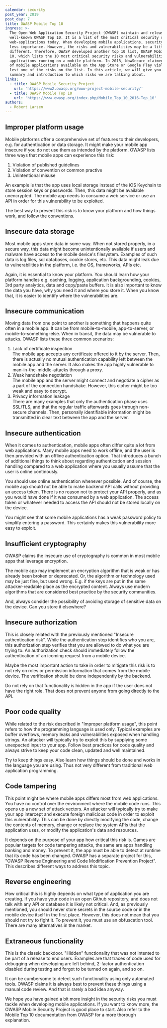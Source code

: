 ```yaml
---
calendar: security
post_year: 2019
post_day: 7
title: OWASP Mobile Top 10
ingress: >-
  The Open Web Application Security Project (OWASP) maintain and release the
  well-known OWASP Top 10. It is a list of the most critical security risks in
  web-applications today. When developing mobile applications, security is of no
  less importance. However, the risks and vulnerabilities may be a little
  different. Therefore, OWASP developed another top 10 list, OWASP Mobile Top
  10, which lists the 10 most critical security risks and vulnerabilities for
  applications running on a mobile platform. In 2018, NowSecure claimed that 85%
  of mobile applications available on the App Store or Google Play violated at
  lest one of the risks on the list. In this article, we will give you a brief
  summary and introduction to which risks we are talking about.
links:
  - title: OWASP Mobile Security Project
    url: 'https://www2.owasp.org/www-project-mobile-security/'
  - title: OWASP Mobile Top 10
    url: 'https://www.owasp.org/index.php/Mobile_Top_10_2016-Top_10'
authors:
  - Robert Larsen
---
```

## Improper platform usage

Mobile platforms offer a comprehensive set of features to their developers, e.g. for authentication or data storage. It might make your mobile app insecure if you do not use them as intended by the platform. OWASP lists three ways that mobile apps can experience this risk:

1. Violation of published guidelines
2. Violation of convention or common practive
3. Unintentional misuse

An example is that the app uses local storage instead of the iOS Keychain to store session keys or passwords. Then, this data might be available unencrypted. The mobile app needs to consume a web service or use an API in order for this vulnerability to be exploited. 

The best way to prevent this risk is to know your platform and how things work, and follow the conventions.

## Insecure data storage

Most mobile apps store data in some way. When not stored properly, in a secure way, this data might become unintentionally available if users and malware have access to the mobile device's filesystem. Examples of such data is log files, sql databases, cookie stores, etc. This data might leak due to vulnerabilities in the platform, i.e. the OS, frameworks, APIs etc. 

Again, it is essential to know your platform. You should learn how your platform handles e.g. caching, logging, application backgrounding, cookies, 3rd party analytics, data and copy/paste buffers. It is also important to know the data you have, why you need it and where you store it. When you know that, it is easier to identify where the vulnerabilities are. 

## Insecure communication

Moving data from one point to another is something that happens quite often in a mobile app. It can be from mobile-to-mobile, app-to-server, or mobile-to-something-else. When in transit, the data may be vulnerable to attacks. OWASP lists these three common scenarios:

1. Lack of certificate inspection\
   The mobile app accepts any certificate offered to it by the server. Then, there is actually no mutual authentication capability left between the mobile app and the server. It also makes the app highly vulnerable to man-in-the-middle-attacks through a proxy.
2. Weak handshake negotiation\
   The mobile app and the server might connect and negotiate a cipher as a part of the connection handshake. However, this cipher might be too weak and easy to decrypt. 
3. Privacy information leakage\
   There are many examples that only the authentication phase uses SSL/TLS, and that the
   regular traffic afterwards goes through non-secure channels. Then, personally 
   identifiable information might be transmitted in clear text between the app and the server.

## Insecure authentication

When it comes to authentication, mobile apps often differ quite a lot from web applications. Many mobile apps need to work offline, and the user is then provided with an offline authentication option. That introduces a bunch of additional things to think about regarding authentication and session handling compared to a web application where you usually assume that the user is online continously.

You should use online authentication whenever possible. And of course, the mobile app should not be able to make backend API calls without providing an access token. There is no reason not to protect your API properly, and as you would have done if it was consumed by a web application. The access token or whatever needed to access the API should not be stored locally on the device. 

You might see that some mobile applications has a weak password policy to simplify entering a password. This certainly makes this vulnerability more easy to exploit.

## Insufficient cryptography

OWASP claims the insecure use of cryptography is common in most mobile apps that leverage encryption.

The mobile app may implement an encryption algorithm that is weak or has already been broken or deprecated. Or, the algorithm or technology used may be just fine, but used wrong. E.g. if the keys are put in the same attacker-readable place as the encrypted content. Always use modern algorithms that are considered best practice by the security communities. 

And, always consider the possibility of avoiding storage of sensitive data on the device. Can you store it elsewhere?

## Insecure authorization

This is closely related with the previously mentioned "Insecure authentication risk". While the authentication step identifies who you are, this authorization step verifies that you are allowed to do what you are trying to. An authorization check should immediately follow the authentication of an icoming request from a mobile device.

Maybe the most important action to take in order to mitigate this risk is to not rely on roles or permission information that comes from the mobile device. The verification should be done independently by the backend.

Do not rely on that functionality is hidden in the app if the user does not have the right role. That does not prevent anyone from going directly to the API.

## Poor code quality

While related to the risk described in "Improper platform usage", this point refers to how the programming language is used only. Typical examples are buffer overflows, memory leaks and vulnerabilities exposed when handling strings. An attacker will typically try to exploit this by supplying some unexpected input to your app.  Follow best practices for code quality and always strive to keep your code clean, updated and well maintained. 

Try to keep things easy. Also learn how things should be done and works in the language you are using. Thus not very different from traditional web application programming.

## Code tampering

This point might be where mobile apps differs most from web applications. You have no control over the environment where the mobile code runs. This opens up a new set of attack vectors. An attacker will typically try to make your app intercept and execute foreign malicious code in order to exploit this vulnerability. This can be done by directly modifying the code, change the contents of memory, change or replace the system APIs that the application uses, or modify the application's data and resources. 

It depends on the purpose of your app how critical this risk is. Games are popular targets for code tampering attacks, the same are apps handling banking and money. To prevent it, the app must be able to detect at runtime that its code has been changed. OWASP has a separate project for this, "OWASP Reverse Engineering and Code Modification Prevention Project". This describes different ways to address this topic.  

## Reverse engineering

How critical this is highly depends on what type of application you are creating. If you have your code in an open Github repository, and does not talk with any API or database it is likely not critical. And, as previously mentioned, you should never store secrets in the source code or in the mobile device itself in the first place. However, this does not mean that you should not try to fight it. To prevent it, you must use an obfuscation tool. There are many alternatives in the market. 

## Extraneous functionality

This is the classic backdoor. "Hidden" functionality that was not intented to be part of a release to end users. Examples are that traces of code used for debugging when developing are left behind, 2-factor authentication disabled during testing and forgot to be turned on again, and so on.

It can be cumbersome to detect such functionality using only automated tools. OWASP claims it is always best to prevent these things using a manual code review. And that is rarely a bad idea anyway.

We hope you have gained a bit more insight in the security risks you must tackle when developing mobile applications. If you want to know more, the OWASP Mobile Security Project is good place to start. Also refer to the Mobile Top 10 documentation from OWASP for a more thorough explanation.
